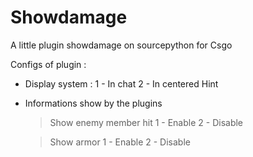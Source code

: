 # Showdamage
A little plugin showdamage on sourcepython for Csgo

Configs of plugin :

- Display system : 
  1 - In chat
  2 - In centered Hint
  
- Informations show by the plugins
  > Show enemy member hit
    1 - Enable
    2 - Disable
    
  > Show armor
    1 - Enable
    2 - Disable
